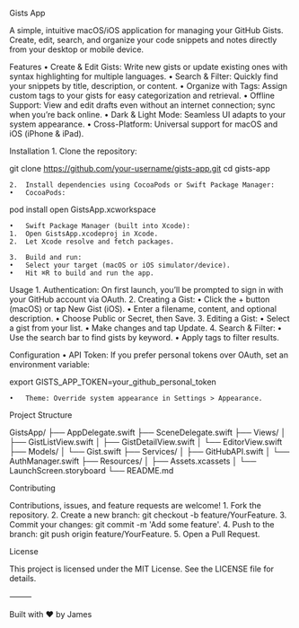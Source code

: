Gists App

A simple, intuitive macOS/iOS application for managing your GitHub Gists. Create, edit, search, and organize your code snippets and notes directly from your desktop or mobile device.

Features
	•	Create & Edit Gists: Write new gists or update existing ones with syntax highlighting for multiple languages.
	•	Search & Filter: Quickly find your snippets by title, description, or content.
	•	Organize with Tags: Assign custom tags to your gists for easy categorization and retrieval.
	•	Offline Support: View and edit drafts even without an internet connection; sync when you’re back online.
	•	Dark & Light Mode: Seamless UI adapts to your system appearance.
	•	Cross-Platform: Universal support for macOS and iOS (iPhone & iPad).

Installation
	1.	Clone the repository:

git clone https://github.com/your-username/gists-app.git
cd gists-app


	2.	Install dependencies using CocoaPods or Swift Package Manager:
	•	CocoaPods:

pod install
open GistsApp.xcworkspace


	•	Swift Package Manager (built into Xcode):
	1.	Open GistsApp.xcodeproj in Xcode.
	2.	Let Xcode resolve and fetch packages.

	3.	Build and run:
	•	Select your target (macOS or iOS simulator/device).
	•	Hit ⌘R to build and run the app.

Usage
	1.	Authentication: On first launch, you’ll be prompted to sign in with your GitHub account via OAuth.
	2.	Creating a Gist:
	•	Click the + button (macOS) or tap New Gist (iOS).
	•	Enter a filename, content, and optional description.
	•	Choose Public or Secret, then Save.
	3.	Editing a Gist:
	•	Select a gist from your list.
	•	Make changes and tap Update.
	4.	Search & Filter:
	•	Use the search bar to find gists by keyword.
	•	Apply tags to filter results.

Configuration
	•	API Token: If you prefer personal tokens over OAuth, set an environment variable:

export GISTS_APP_TOKEN=your_github_personal_token


	•	Theme: Override system appearance in Settings > Appearance.

Project Structure

GistsApp/
├── AppDelegate.swift
├── SceneDelegate.swift
├── Views/
│   ├── GistListView.swift
│   ├── GistDetailView.swift
│   └── EditorView.swift
├── Models/
│   └── Gist.swift
├── Services/
│   ├── GitHubAPI.swift
│   └── AuthManager.swift
├── Resources/
│   ├── Assets.xcassets
│   └── LaunchScreen.storyboard
└── README.md

Contributing

Contributions, issues, and feature requests are welcome!
	1.	Fork the repository.
	2.	Create a new branch: git checkout -b feature/YourFeature.
	3.	Commit your changes: git commit -m 'Add some feature'.
	4.	Push to the branch: git push origin feature/YourFeature.
	5.	Open a Pull Request.

License

This project is licensed under the MIT License. See the LICENSE file for details.

⸻

Built with ❤️ by James
